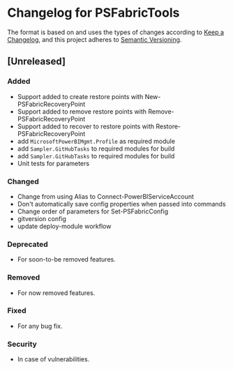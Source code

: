 # Changelog for PSFabricTools

The format is based on and uses the types of changes according to [Keep a Changelog](https://keepachangelog.com/en/1.0.0/),
and this project adheres to [Semantic Versioning](https://semver.org/spec/v2.0.0.html).

## [Unreleased]

### Added

- Support added to create restore points with New-PSFabricRecoveryPoint
- Support added to remove restore points with Remove-PSFabricRecoveryPoint
- Support added to recover to restore points with Restore-PSFabricRecoveryPoint
- add `MicrosoftPowerBIMgmt.Profile` as required module
- add `Sampler.GitHubTasks` to required modules for build
- add `Sampler.GitHubTasks` to required modules for build
- Unit tests for parameters

### Changed

- Change from using Alias to Connect-PowerBIServiceAccount
- Don't automatically save config properties when passed into commands
- Change order of parameters for Set-PSFabricConfig
- gitversion config
- update deploy-module workflow

### Deprecated

- For soon-to-be removed features.

### Removed

- For now removed features.

### Fixed

- For any bug fix.

### Security

- In case of vulnerabilities.
